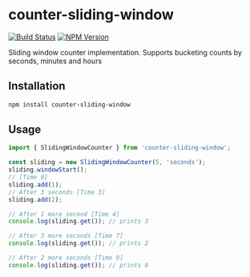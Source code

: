 # counter-sliding-window

[![Build Status](https://github.com/Geekoosh/counter-sliding-window/workflows/tests/badge.svg)](https://github.com/Geekoosh/counter-sliding-window/actions?query=workflow%3A%22tests%22)
[![NPM Version](https://shields.io/npm/v/counter-sliding-window.svg?style=flat)](https://www.npmjs.org/package/counter-sliding-window)

Sliding window counter implementation.
Supports bucketing counts by seconds, minutes and hours

## Installation

```bash
npm install counter-sliding-window
```

## Usage

```ts
import { SlidingWindowCounter } from 'counter-sliding-window';

const sliding = new SlidingWindowCounter(5, 'seconds');
sliding.windowStart();
// [Time 0]
sliding.add(1);
// After 3 seconds [Time 3]
sliding.add(2);

// After 1 more second [Time 4]
console.log(sliding.get()); // prints 3

// After 3 more seconds [Time 7]
console.log(sliding.get()); // prints 2

// After 2 more seconds [Time 9]
console.log(sliding.get()); // prints 0
```
